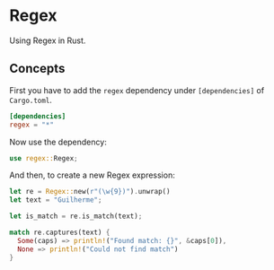 # Regex
Using Regex in Rust.

## Concepts
First you have to add the `regex` dependency under `[dependencies]` of `Cargo.toml`.
```toml
[dependencies]
regex = "*"
```
Now use the dependency:
```rust
use regex::Regex;
```
And then, to create a new Regex expression:
```rust
let re = Regex::new(r"(\w{9})").unwrap()
let text = "Guilherme";

let is_match = re.is_match(text);

match re.captures(text) {
  Some(caps) => println!("Found match: {}", &caps[0]),
  None => println!("Could not find match")
}
```